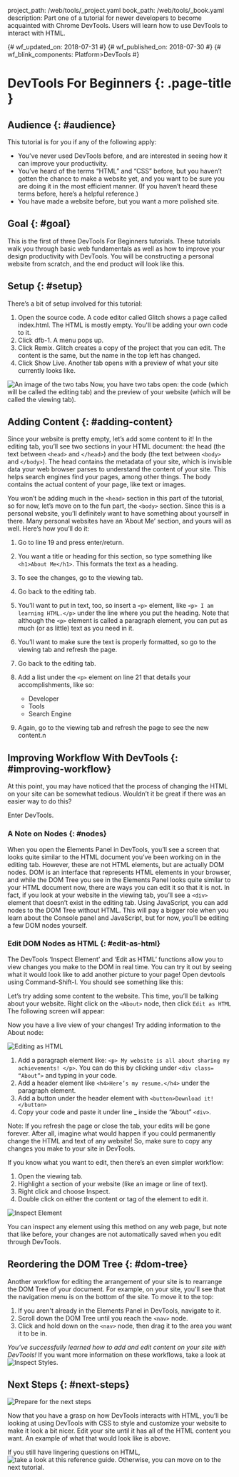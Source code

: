 project_path: /web/tools/_project.yaml
book_path: /web/tools/_book.yaml
description: Part one of a tutorial for newer developers to become acquainted with Chrome DevTools. Users will learn how to use DevTools to interact with HTML.

{# wf_updated_on: 2018-07-31 #}
{# wf_published_on: 2018-07-30 #}
{# wf_blink_components: Platform>DevTools #}

# DevTools For Beginners {: .page-title }

## Audience {: #audience}

This tutorial is for you if any of the following apply:

- You’ve never used DevTools before, and are interested in seeing how it can improve your productivity.
- You’ve heard of the terms “HTML” and “CSS” before, but you haven’t gotten the chance to make a website yet, and you want to be sure you are doing it in the most efficient manner. (If you haven’t heard these terms before, here’s a helpful reference.)
- You have made a website before, but you want a more polished site.

## Goal {: #goal}

This is the first of three DevTools For Beginners tutorials. These tutorials 
walk you through basic web fundamentals as well as how to improve your design 
productivity with DevTools. You will be constructing a personal website from 
scratch, and the end product will look like this. 

## Setup {: #setup}

There’s a bit of setup involved for this tutorial:

1. Open the source code. A code editor called Glitch shows a page called index.html. The HTML is mostly empty. You'll be adding your own code to it.
2. Click dfb-1. A menu pops up.
3. Click Remix. Glitch creates a copy of the project that you can edit. The content is the same, but the name in the top left has changed.
4. Click Show Live. Another tab opens  with a preview of what your site currently looks like.

![An image of the two tabs](2tabs.png)
Now, you have two tabs open: the code (which will be called the editing tab) and the preview of your website (which will be called the viewing tab). 

## Adding Content {: #adding-content}

Since your website is pretty empty, let’s add some content to it!  In the 
editing tab, you’ll see two sections in your HTML document: the head (the text 
between `<head>` and `</head>`) and the body (the text between `<body>` and 
`</body>`). The head contains the metadata of your site, which is invisible 
data your web browser parses to understand the content of your site. This 
helps search engines find your pages, among other things. The body contains 
the actual content of your page, like text or images.

You won’t be adding much in the `<head>` section in this part of the tutorial, 
so for now, let’s move on to the fun part, the `<body>` section. Since this is a personal website, you’ll definitely want to have something about yourself in there. Many personal websites have an ‘About Me’ section, and yours will as well. Here’s how you’ll do it:


1. Go to line 19 and press enter/return. 
2. You want a title or heading for this section, so type something like `<h1>About Me</h1>`. This formats the text as a heading. 
3. To see the changes, go to the viewing tab.
4. Go back to the editing tab.
5. You’ll want to put in text, too, so insert a `<p>` element, like `<p> I am learning HTML.</p>` under the line where you put the heading. Note that although the `<p>` element is called a paragraph element, you can put as much (or as little) text as you need in it.
6. You’ll want to make sure the text is properly formatted, so go to the viewing tab and refresh the page.
7. Go back to the editing tab.
8. Add a list under the `<p>` element on line 21 that details your accomplishments, like so: 
	
	<ul>
		<li>Developer</li>
		<li>Tools</li>
		<li>Search Engine</li>
	</ul>
	
9. Again, go to the viewing tab and refresh the page to see the new content.n

## Improving Workflow With DevTools {: #improving-workflow}

At this point, you may have noticed that the process of changing the HTML on 
your site can be somewhat tedious. Wouldn’t it be great if there was an easier 
way to do this? 

Enter DevTools.

### A Note on Nodes {: #nodes}

 When you open the Elements Panel in DevTools, you’ll see a screen that looks 
 quite similar to the HTML document you’ve been working on in the editing tab. 
 However, these are not HTML elements, but are actually DOM nodes. DOM is an 
 interface that represents HTML elements in your browser, and while the DOM 
 Tree you see in the Elements Panel looks quite similar to your HTML document 
 now, there are ways you can edit it so that it is not. In fact, if you look at 
 your website in the viewing tab, you’ll see a `<div>` element that doesn’t 
 exist in the editing tab. Using JavaScript, you can add nodes to the DOM Tree 
 without HTML. This will pay a bigger role when you learn about the Console 
 panel and JavaScript, but for now, you’ll be editing a few DOM nodes yourself.
 
### Edit DOM Nodes as HTML {: #edit-as-html}
 The DevTools ‘Inspect Element’ and ‘Edit as HTML’ functions allow you to view 
 changes you make to the DOM in real time. You can try it out by seeing what it 
 would look like to add another picture to your page! Open devtools using 
 Command-Shift-I. You should see something like this: 
 
Let’s try adding some content to the website. This time, you’ll be talking 
about your website. Right click on the `<About>` node, then click `Edit as HTML`
The following screen will appear:

Now you have a live view of your changes! Try adding information to the About node:

![Editing as HTML](editashtml.png)

1. Add a paragraph element like: `<p> My website is all about sharing my achievements! </p>`. You can do this by clicking under `<div class= “About”>` and typing in your code.
2. Add a header element like `<h4>Here’s my resume.</h4>` under the paragraph element.
3. Add a button under the header element with `<button>Download it!</button>`
4. Copy your code and paste it under line _ inside the “About” `<div>`.

Note: If you refresh the page or close the tab, your edits will be gone 
forever. After all, imagine what would happen if you could permanently change 
the HTML and text of any website! So, make sure to copy any changes you make to 
your site in DevTools.

If you know what you want to edit, then there’s an even simpler workflow:

1. Open the viewing tab.
2. Highlight a section of your website (like an image or line of text).
3. Right click and choose Inspect. 
4. Double click on either the content or tag of the element to edit it.

![Inspect Element](inspectel.png)

You can inspect any element using this method on any web page, but note that 
like before, your changes are not automatically saved when you edit through 
DevTools.

## Reordering the DOM Tree {: #dom-tree}

Another workflow for editing the arrangement of your site is to rearrange the DOM Tree of your document. For example, on your site, you'll see that the navigation menu is on the bottom of the site. To move it to the top:

1. If you aren't already in the Elements Panel in DevTools, navigate to it.
2. Scroll down the DOM Tree until you reach the `<nav>` node.
3. Click and hold down on the `<nav>` node, then drag it to the area you want it to be in. 

*You’ve successfully learned how to add and edit content on your site with 
DevTools!* If you want more information on these workflows, take a look at 
![Inspect Styles](https://developers.google.com/web/tools/chrome-devtools/inspect-styles/).


## Next Steps {: #next-steps}
![Prepare for the next steps](endgame.png)

Now that you have a grasp on how DevTools interacts with HTML, you’ll be
looking at using DevTools with CSS to style and customize your website to make 
it look a bit nicer. Edit your site until it has all of the HTML content you want. An example of what that would look like is above.

If you still have lingering questions on HTML, ![take a look at this reference guide](https://developer.mozilla.org/en-US/docs/Learn/HTML/Introduction_to_HTML). Otherwise, you can move on to the next tutorial.

